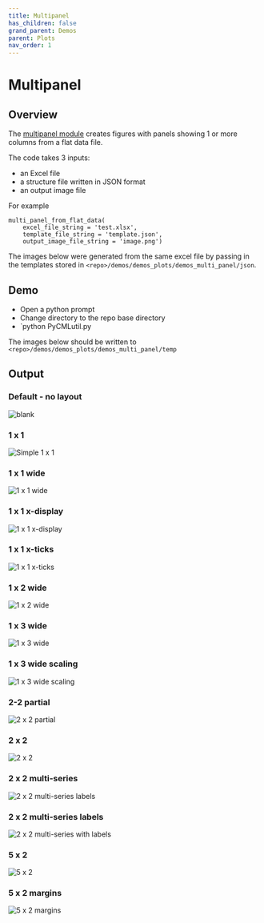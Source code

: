 ```yaml
---
title: Multipanel
has_children: false
grand_parent: Demos
parent: Plots
nav_order: 1
---
```

# Multipanel

## Overview

The [multipanel module](https://github.com/Campbell-Muscle-Lab/PyCMLutilities/blob/main/plots/multi_panel.py) creates figures with panels showing 1 or more columns from a flat data file.

The code takes 3 inputs:
+ an Excel file
+ a structure file written in JSON format
+ an output image file

For example

````
multi_panel_from_flat_data(
    excel_file_string = 'test.xlsx',
    template_file_string = 'template.json',
    output_image_file_string = 'image.png')
````

The images below were generated from the same excel file by passing in the templates stored in `<repo>/demos/demos_plots/demos_multi_panel/json`.

## Demo

+ Open a python prompt
+ Change directory to the repo base directory
+ `python PyCMLutil.py

The images below should be written to `<repo>/demos/demos_plots/demos_multi_panel/temp`

## Output

### Default - no layout
![blank](images/blank_json.png)

### 1 x 1
![Simple 1 x 1](images/1_1.png)

### 1 x 1 wide
![1 x 1 wide](images/1_1_wide.png)

### 1 x 1 x-display
![1 x 1 x-display](images/1_1_x_display.png)

### 1 x 1 x-ticks
![1 x 1 x-ticks](images/1_1_x_ticks.png)

### 1 x 2 wide
![1 x 2 wide](images/1_2_wide.png)

### 1 x 3 wide
![1 x 3 wide](images/1_3_wide.png)

### 1 x 3 wide scaling
![1 x 3 wide scaling](images/1_3_wide_scaling.png)

### 2-2 partial
![2 x 2 partial](images/2_2_partial.png)

### 2 x 2
![2 x 2](images/2_2.png)

### 2 x 2 multi-series
![2 x 2 multi-series labels](images/2_2_multi_series.png)

### 2 x 2 multi-series labels
![2 x 2 multi-series with labels](images/2_2_multi_series_labels.png)

### 5 x 2
![5 x 2](images/5_2.png)

### 5 x 2 margins
![5 x 2 margins](images/5_2_margins.png)
